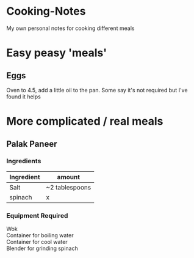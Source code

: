 # Cooking-Notes  
My own personal notes for cooking different meals

# Easy peasy 'meals'  
## Eggs   
Oven to 4.5, add a little oil to the pan.   Some say it's not required but I've found it helps  


# More complicated / real meals  
## Palak Paneer  
### Ingredients  
|Ingredient|amount|
|-|-|
|Salt|~2 tablespoons|
|spinach|x|

### Equipment Required  
Wok  
Container for boiling water  
Container for cool water  
Blender for grinding spinach  

